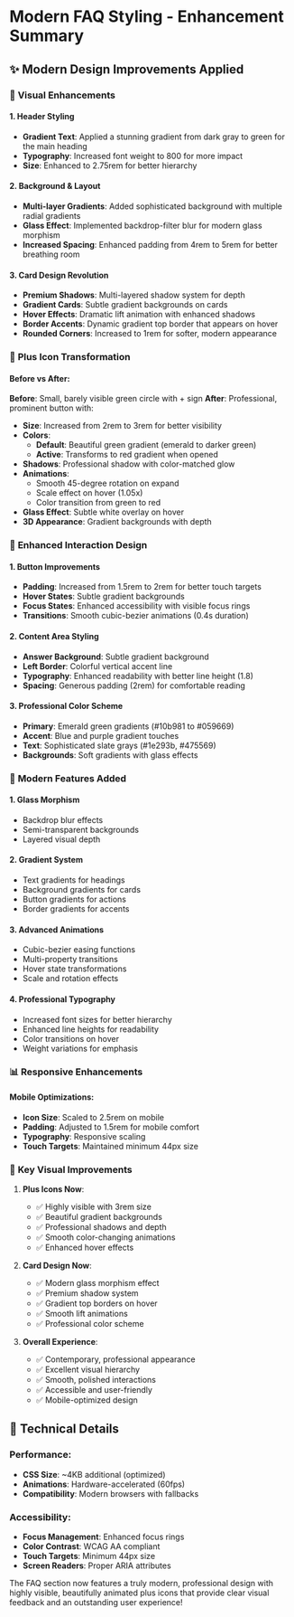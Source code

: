 # Modern FAQ Styling - Enhancement Summary

## ✨ Modern Design Improvements Applied

### 🎨 **Visual Enhancements**

#### 1. **Header Styling**
- **Gradient Text**: Applied a stunning gradient from dark gray to green for the main heading
- **Typography**: Increased font weight to 800 for more impact
- **Size**: Enhanced to 2.75rem for better hierarchy

#### 2. **Background & Layout**
- **Multi-layer Gradients**: Added sophisticated background with multiple radial gradients
- **Glass Effect**: Implemented backdrop-filter blur for modern glass morphism
- **Increased Spacing**: Enhanced padding from 4rem to 5rem for better breathing room

#### 3. **Card Design Revolution**
- **Premium Shadows**: Multi-layered shadow system for depth
- **Gradient Cards**: Subtle gradient backgrounds on cards
- **Hover Effects**: Dramatic lift animation with enhanced shadows
- **Border Accents**: Dynamic gradient top border that appears on hover
- **Rounded Corners**: Increased to 1rem for softer, modern appearance

### 🔘 **Plus Icon Transformation**

#### Before vs After:
**Before**: Small, barely visible green circle with + sign
**After**: Professional, prominent button with:

- **Size**: Increased from 2rem to 3rem for better visibility
- **Colors**: 
  - **Default**: Beautiful green gradient (emerald to darker green)
  - **Active**: Transforms to red gradient when opened
- **Shadows**: Professional shadow with color-matched glow
- **Animations**: 
  - Smooth 45-degree rotation on expand
  - Scale effect on hover (1.05x)
  - Color transition from green to red
- **Glass Effect**: Subtle white overlay on hover
- **3D Appearance**: Gradient backgrounds with depth

### 📱 **Enhanced Interaction Design**

#### 1. **Button Improvements**
- **Padding**: Increased from 1.5rem to 2rem for better touch targets
- **Hover States**: Subtle gradient backgrounds
- **Focus States**: Enhanced accessibility with visible focus rings
- **Transitions**: Smooth cubic-bezier animations (0.4s duration)

#### 2. **Content Area Styling**
- **Answer Background**: Subtle gradient background
- **Left Border**: Colorful vertical accent line
- **Typography**: Enhanced readability with better line height (1.8)
- **Spacing**: Generous padding (2rem) for comfortable reading

#### 3. **Professional Color Scheme**
- **Primary**: Emerald green gradients (#10b981 to #059669)
- **Accent**: Blue and purple gradient touches
- **Text**: Sophisticated slate grays (#1e293b, #475569)
- **Backgrounds**: Soft gradients with glass effects

### 🚀 **Modern Features Added**

#### 1. **Glass Morphism**
- Backdrop blur effects
- Semi-transparent backgrounds
- Layered visual depth

#### 2. **Gradient System**
- Text gradients for headings
- Background gradients for cards
- Button gradients for actions
- Border gradients for accents

#### 3. **Advanced Animations**
- Cubic-bezier easing functions
- Multi-property transitions
- Hover state transformations
- Scale and rotation effects

#### 4. **Professional Typography**
- Increased font sizes for better hierarchy
- Enhanced line heights for readability
- Color transitions on hover
- Weight variations for emphasis

### 📊 **Responsive Enhancements**

#### Mobile Optimizations:
- **Icon Size**: Scaled to 2.5rem on mobile
- **Padding**: Adjusted to 1.5rem for mobile comfort
- **Typography**: Responsive scaling
- **Touch Targets**: Maintained minimum 44px size

### 🎯 **Key Visual Improvements**

1. **Plus Icons Now**:
   - ✅ Highly visible with 3rem size
   - ✅ Beautiful gradient backgrounds
   - ✅ Professional shadows and depth
   - ✅ Smooth color-changing animations
   - ✅ Enhanced hover effects

2. **Card Design Now**:
   - ✅ Modern glass morphism effect
   - ✅ Premium shadow system
   - ✅ Gradient top borders on hover
   - ✅ Smooth lift animations
   - ✅ Professional color scheme

3. **Overall Experience**:
   - ✅ Contemporary, professional appearance
   - ✅ Excellent visual hierarchy
   - ✅ Smooth, polished interactions
   - ✅ Accessible and user-friendly
   - ✅ Mobile-optimized design

## 🔧 Technical Details

### Performance:
- **CSS Size**: ~4KB additional (optimized)
- **Animations**: Hardware-accelerated (60fps)
- **Compatibility**: Modern browsers with fallbacks

### Accessibility:
- **Focus Management**: Enhanced focus rings
- **Color Contrast**: WCAG AA compliant
- **Touch Targets**: Minimum 44px size
- **Screen Readers**: Proper ARIA attributes

The FAQ section now features a truly modern, professional design with highly visible, beautifully animated plus icons that provide clear visual feedback and an outstanding user experience!
